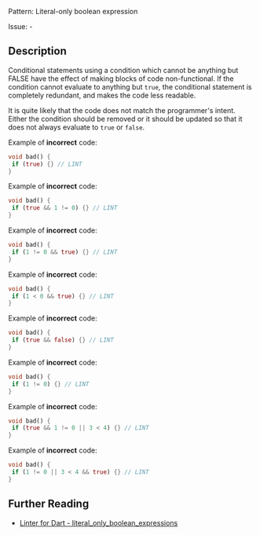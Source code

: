Pattern: Literal-only boolean expression

Issue: -

## Description

Conditional statements using a condition which cannot be anything but FALSE have
the effect of making blocks of code non-functional. If the condition cannot
evaluate to anything but `true`, the conditional statement is completely
redundant, and makes the code less readable.

It is quite likely that the code does not match the programmer's intent.
Either the condition should be removed or it should be updated so that it does
not always evaluate to `true` or `false`.

Example of **incorrect** code:
```dart
void bad() {
 if (true) {} // LINT
}
```

Example of **incorrect** code:
```dart
void bad() {
 if (true && 1 != 0) {} // LINT
}
```

Example of **incorrect** code:
```dart
void bad() {
 if (1 != 0 && true) {} // LINT
}
```

Example of **incorrect** code:
```dart
void bad() {
 if (1 < 0 && true) {} // LINT
}
```

Example of **incorrect** code:
```dart
void bad() {
 if (true && false) {} // LINT
}
```

Example of **incorrect** code:
```dart
void bad() {
 if (1 != 0) {} // LINT
}
```

Example of **incorrect** code:
```dart
void bad() {
 if (true && 1 != 0 || 3 < 4) {} // LINT
}
```

Example of **incorrect** code:
```dart
void bad() {
 if (1 != 0 || 3 < 4 && true) {} // LINT
}
```

## Further Reading

* [Linter for Dart - literal_only_boolean_expressions](https://dart.dev/tools/linter-rules/literal_only_boolean_expressions)